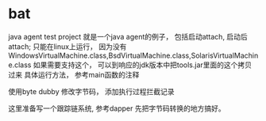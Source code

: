 # bat
java agent test project
就是一个java agent的例子， 包括启动attach, 启动后attach;
只能在linux上运行， 因为没有WindowsVirtualMachine.class,BsdVirtualMachine.class,SolarisVirtualMachine.class
如果需要支持这个， 可以到响应的jdk版本中把tools.jar里面的这个拷贝过来
具体运行方法， 参考main函数的注释

使用byte dubby 修改字节码， 添加执行过程拦截记录

这里准备写一个跟踪链系统, 参考dapper
先把字节码转换的地方搞好。
